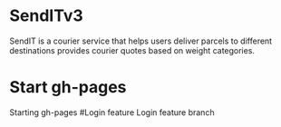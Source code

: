 # SendITv3
SendIT is a courier service that helps users deliver parcels to different destinations provides courier quotes based on weight categories.
# Start gh-pages
Starting gh-pages
#Login feature
Login feature branch


